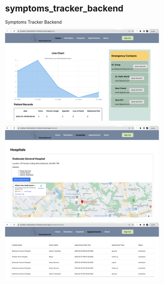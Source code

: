 # symptoms_tracker_backend
Symptoms Tracker Backend

![op1](src/public/1.png)

![op2](src/public/2.png)

![op3](src/public/3.png)
